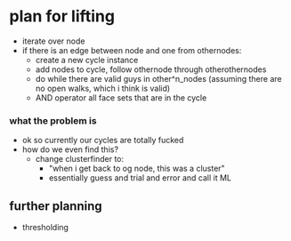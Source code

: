 # plan for lifting
- iterate over node
- if there is an edge between node and one from othernodes:
    - create a new cycle instance
    - add nodes to cycle, follow othernode through otherothernodes
    - do while there are valid guys in other^n_nodes (assuming there are no open walks, which i think is valid)
    - AND operator all face sets that are in the cycle

### what the problem is
- ok so currently our cycles are totally fucked
- how do we even find this?
    - change clusterfinder to:
        - "when i get back to og node, this was a cluster"
        - essentially guess and trial and error and call it ML
        



## further planning
- thresholding
